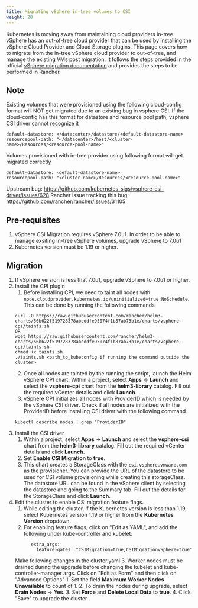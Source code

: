 ```yaml
---
title: Migrating vSphere in-tree volumes to CSI
weight: 28
---
```


Kubernetes is moving away from maintaining cloud providers in-tree. vSphere has an out-of-tree cloud provider that can be used by installing the vSphere Cloud Provider and Cloud Storage plugins. This page covers how to migrate from the in-tree vSphere cloud provider to out-of-tree, and manage the existing VMs post migration. It follows the steps provided in the official [vSphere migration documentation](https://vsphere-csi-driver.sigs.k8s.io/features/vsphere_csi_migration.html) and provides the steps to be performed in Rancher.

## Note
Existing volumes that were provisioned using the following cloud-config format will NOT get migrated due to an existing bug in vsphere CSI.
If the cloud-config has this format for datastore and resource pool path, vsphere CSI driver cannot recognize it
```
default-datastore: </datacenter>/datastore/<default-datastore-name>
resourcepool-path: "</datacenter>/host/<cluster-name>/Resources/<resource-pool-name>"
```
Volumes provisioned with in-tree provider using following format will get migrated correctly
```
default-datastore: <default-datastore-name>
resourcepool-path: "<cluster-name>/Resources/<resource-pool-name>"
```
Upstream bug: https://github.com/kubernetes-sigs/vsphere-csi-driver/issues/628
Rancher issue tracking this bug: https://github.com/rancher/rancher/issues/31105

## Pre-requisites
1. vSphere CSI Migration requires vSphere 7.0u1. In order to be able to manage exsiting in-tree vSphere volumes, upgrade vSphere to 7.0u1
2. Kubernetes version must be 1.19 or higher.

## Migration

1. If vSphere version is less that 7.0u1, upgrade vSphere to 7.0u1 or higher.
4. Install the CPI plugin
	1. Before installing CPI, we need to taint all nodes with `node.cloudprovider.kubernetes.io/uninitialized=true:NoSchedule`. This can be done by running the following commands
	```
	curl -O https://raw.githubusercontent.com/rancher/helm3-charts/56b622f519728378abeddfe95074f1b87ab73b1e/charts/vsphere-cpi/taints.sh 
	OR
	wget https://raw.githubusercontent.com/rancher/helm3-charts/56b622f519728378abeddfe95074f1b87ab73b1e/charts/vsphere-cpi/taints.sh
	chmod +x taints.sh
	./taints.sh <path_to_kubeconfig if running the command outside the cluster> 
	```
	2. Once all nodes are tainted by the running the script, launch the Helm vSphere CPI chart. Within a project, select **Apps** -> **Launch** and select the **vsphere-cpi** chart from the **helm3-library** catalog. Fill out the required vCenter details and click **Launch**.
	3. vSphere CPI initializes all nodes with ProviderID which is needed by the vSphere CSI driver. Check if all nodes are initialized with the ProviderID before installing CSI driver with the following command
	```
	kubectl describe nodes | grep "ProviderID"
	```
3. Install the CSI driver
	1. Within a project, select **Apps** -> **Launch** and select the **vsphere-csi** chart from the **helm3-library** catalog. Fill out the required vCenter details and click **Launch**.
	2. Set **Enable CSI Migration** to **true**.
	3. This chart creates a StorageClass with the `csi.vsphere.vmware.com` as the provisioner. You can provide the URL of the datastore to be used for CSI volume provisioning while creating this storageClass. The datastore URL can be found in the vSphere client by selecting the datastore and going to the Summary tab. Fill out the details for the StorageClass and click **Launch**.
4. Edit the cluster to enable CSI migration feature flags. 
	1. While editing the cluster, if the Kubernetes version is less than 1.19, select Kubernetes version 1.19 or higher from the **Kubernetes Version** dropdown.
	2. For enabling feature flags, click on "Edit as YAML", and add the following under kube-controller and kubelet:
	```
	      extra_args:
        	feature-gates: "CSIMigration=true,CSIMigrationvSphere=true" 
	```
	Make following changes in the cluster.yaml
	<screenshot>
	3. Worker nodes must be drained during the upgrade before changing the kubelet and kube-controller-manager args. Click on "Edit as Form" and then click on "Advanced Options"
		1. Set the field **Maximum Worker Nodes Unavailable** to count of 1.
		2. To drain the nodes during upgrade, select **Drain Nodes** -> **Yes**. 
		3. Set **Force** and **Delete Local Data** to **true**.
	<screenshot>
	4. Click "Save" to upgrade the cluster.
